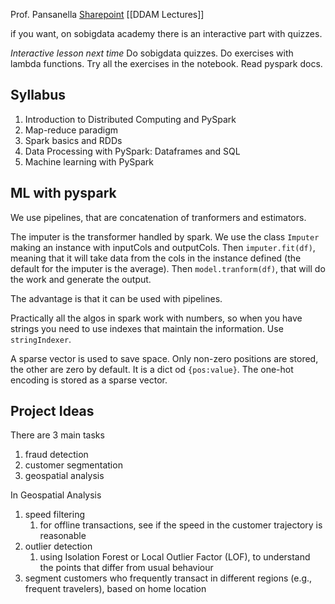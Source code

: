 Prof. Pansanella
[Sharepoint](https://unipiit.sharepoint.com/sites/a__td_65002/_layouts/15/SeeAll.aspx?Page=%2Fsites%2Fa__td_65002%2FSitePages%2FClassHome.aspx&InstanceId=00000000-0000-0000-0000-000000000007)
[[DDAM Lectures]]

if you want, on sobigdata academy there is an interactive part with quizzes.

*Interactive lesson next time*
Do sobigdata quizzes.
Do exercises with lambda functions.
Try all the exercises in the notebook.
Read pyspark docs.

## Syllabus
1. Introduction to Distributed Computing and PySpark
2. Map-reduce paradigm
3. Spark basics and RDDs
4. Data Processing with PySpark: Dataframes and SQL
5. Machine learning with PySpark


## ML with pyspark

We use pipelines, that are concatenation of tranformers and estimators.

The imputer is the transformer handled by spark.
We use the class `Imputer` making an instance with inputCols and outputCols. Then `imputer.fit(df)`, meaning that it will take data from the cols in the instance defined (the default for the imputer is the average). Then `model.tranform(df)`, that will do the work and generate the output.

The advantage is that it can be used with pipelines.

Practically all the algos in spark work with numbers, so when you have strings you need to use indexes that maintain the information. Use `stringIndexer`.

A sparse vector is used to save space. Only non-zero positions are stored, the other are zero by default. It is a dict od `{pos:value}`. The one-hot encoding is stored as a sparse vector.

## Project Ideas

There are 3 main tasks
1. fraud detection
2. customer segmentation
3. geospatial analysis

In Geospatial Analysis
1. speed filtering
	1. for offline transactions, see if the speed in the customer trajectory is reasonable
2. outlier detection
	1. using Isolation Forest or Local Outlier Factor (LOF), to understand the points that differ from usual behaviour
3. segment customers who frequently transact in different regions (e.g., frequent travelers), based on home location







